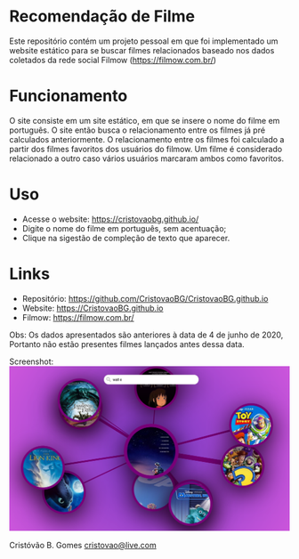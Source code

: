 # Recomendação de Filme
Este repositório contém um projeto pessoal em que foi implementado um website estático para se buscar filmes relacionados baseado nos dados coletados da rede social Filmow (https://filmow.com.br/) 

# Funcionamento 
O site consiste em um site estático, em que se insere o nome do filme em português. O site então busca o relacionamento entre os filmes já pré calculados anteriormente. O relacionamento entre os filmes foi calculado a partir dos filmes favoritos dos usuários do filmow. Um filme é considerado relacionado a outro caso vários usuários marcaram ambos como favoritos.

# Uso
- Acesse o website: https://cristovaobg.github.io/
- Digite o nome do filme em português, sem acentuação;
- Clique na sigestão de compleção de texto que aparecer.

# Links
- Repositório: https://github.com/CristovaoBG/CristovaoBG.github.io
- Website: https://CristovaoBG.github.io
- Filmow: https://filmow.com.br/


Obs: Os dados apresentados são anteriores à data de 4 de junho de 2020, Portanto não estão presentes filmes lançados antes dessa data.

Screenshot:
![](recomendacao.png)

Cristóvão B. Gomes
cristovao@live.com